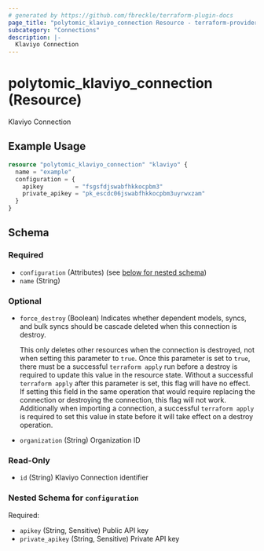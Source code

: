 ```yaml
---
# generated by https://github.com/fbreckle/terraform-plugin-docs
page_title: "polytomic_klaviyo_connection Resource - terraform-provider-polytomic"
subcategory: "Connections"
description: |-
  Klaviyo Connection
---
```


# polytomic_klaviyo_connection (Resource)

Klaviyo Connection

## Example Usage

```terraform
resource "polytomic_klaviyo_connection" "klaviyo" {
  name = "example"
  configuration = {
    apikey         = "fsgsfdjswabfhkkocpbm3"
    private_apikey = "pk_escdc06jswabfhkkocpbm3uyrwxzam"
  }
}
```

<!-- schema generated by tfplugindocs -->
## Schema

### Required

- `configuration` (Attributes) (see [below for nested schema](#nestedatt--configuration))
- `name` (String)

### Optional

- `force_destroy` (Boolean) Indicates whether dependent models, syncs, and bulk syncs should be cascade
deleted when this connection is destroy.

  This only deletes other resources when the connection is destroyed, not when
setting this parameter to `true`. Once this parameter is set to `true`, there
must be a successful `terraform apply` run before a destroy is required to
update this value in the resource state. Without a successful `terraform apply`
after this parameter is set, this flag will have no effect. If setting this
field in the same operation that would require replacing the connection or
destroying the connection, this flag will not work. Additionally when importing
a connection, a successful `terraform apply` is required to set this value in
state before it will take effect on a destroy operation.
- `organization` (String) Organization ID

### Read-Only

- `id` (String) Klaviyo Connection identifier

<a id="nestedatt--configuration"></a>
### Nested Schema for `configuration`

Required:

- `apikey` (String, Sensitive) Public API key
- `private_apikey` (String, Sensitive) Private API key


